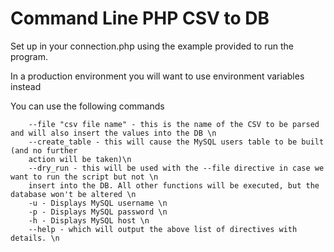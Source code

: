 # Command Line PHP CSV to DB 
Set up in your connection.php using the example provided to run the program.

In a production environment you will want to use environment variables instead

You can use the following commands 
``` You can use the following commands to run the script: \n
    --file "csv file name" - this is the name of the CSV to be parsed and will also insert the values into the DB \n
    --create_table - this will cause the MySQL users table to be built (and no further
    action will be taken)\n
    --dry_run - this will be used with the --file directive in case we want to run the script but not \n
    insert into the DB. All other functions will be executed, but the database won't be altered \n
    -u - Displays MySQL username \n
    -p - Displays MySQL password \n
    -h - Displays MySQL host \n
    --help - which will output the above list of directives with details. \n 
```